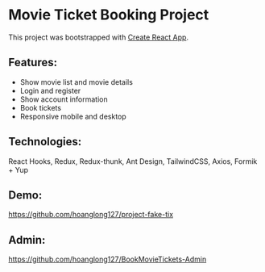 # Movie Ticket Booking Project

This project was bootstrapped with [Create React App](https://github.com/facebook/create-react-app).

## Features:

- Show movie list and movie details
- Login and register
- Show account information
- Book tickets
- Responsive mobile and desktop

## Technologies:

React Hooks, Redux, Redux-thunk, Ant Design, TailwindCSS, Axios, Formik + Yup

## Demo:

https://github.com/hoanglong127/project-fake-tix

## Admin:

https://github.com/hoanglong127/BookMovieTickets-Admin
